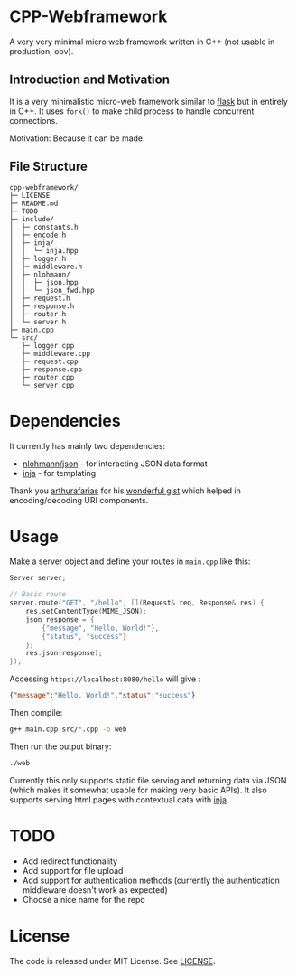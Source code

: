 # CPP-Webframework
A very very minimal micro web framework written in C++ (not usable in production, obv).

## Introduction and Motivation
It is a very minimalistic micro-web framework similar to [flask](https://github.com/pallets/flask) but in entirely in C++. It uses `fork()` to make child process to handle concurrent connections.

Motivation: Because it can be made.

## File Structure

```
cpp-webframework/
├─ LICENSE
├─ README.md
├─ TODO
├─ include/
│  ├─ constants.h
│  ├─ encode.h
│  ├─ inja/
│  │  └─ inja.hpp
│  ├─ logger.h
│  ├─ middleware.h
│  ├─ nlohmann/
│  │  ├─ json.hpp
│  │  └─ json_fwd.hpp
│  ├─ request.h
│  ├─ response.h
│  ├─ router.h
│  └─ server.h
├─ main.cpp
└─ src/
   ├─ logger.cpp
   ├─ middleware.cpp
   ├─ request.cpp
   ├─ response.cpp
   ├─ router.cpp
   └─ server.cpp
```

# Dependencies

It currently has mainly two dependencies:
- [nlohmann/json](https://github.com/nlohmann/json) - for interacting JSON data format
- [inja](https://github.com/pantor/inja) - for templating

Thank you [arthurafarias](https://github.com/arthurafarias/) for his [wonderful gist](https://gist.github.com/arthurafarias/56fec2cd49a32f374c02d1df2b6c350f) which helped in encoding/decoding URI components.

# Usage

Make a server object and define your routes in `main.cpp` like this:

```cpp
Server server;

// Basic route
server.route("GET", "/hello", [](Request& req, Response& res) {
    res.setContentType(MIME_JSON);
    json response = {
        {"message", "Hello, World!"},
        {"status", "success"}
    };
    res.json(response);
});
```

Accessing `https://localhost:8080/hello` will give :
```json
{"message":"Hello, World!","status":"success"}
```

Then compile:
```bash
g++ main.cpp src/*.cpp -o web
```

Then run the output binary:
```bash
./web
```

Currently this only supports static file serving and returning data via JSON (which makes it somewhat usable for making very basic APIs). It also supports serving html pages with contextual data with [inja](https://github.com/pantor/inja). 

# TODO
- Add redirect functionality
- Add support for file upload
- Add support for authentication methods (currently the authentication middleware doesn't work as expected)
- Choose a nice name for the repo

# License
The code is released under MIT License. See [LICENSE](./LICENSE).
